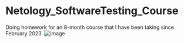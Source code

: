 # Netology_SoftwareTesting_Course
Doing homework for an 8-month course that I have been taking since February 2023.
![image](https://github.com/isavkin/Netology_SoftwareTesting_Course/assets/125617910/2bce7257-5067-4122-b88f-28fe21dd2d50)
